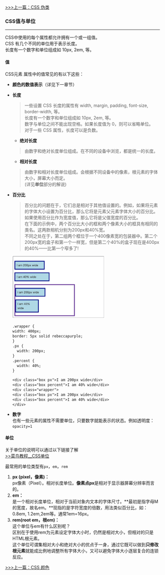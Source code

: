 [>>>上一篇：CSS 伪类](../../lib/CSS/CSS伪类.md)

### CSS值与单位
---
CSS中使用的每个属性都允许拥有一个或一组值。   
CSS 有几个不同的单位用于表示长度。  
长度有一个数字和单位组成如 10px, 2em, 等。  

#### 值
CSS元素 属性中的值常见的有以下这些：
- **颜色的数值表示**（详见下一章节）
- **长度**  
  >一些设置 CSS 长度的属性有 width, margin, padding, font-size, border-width, 等。  
长度有一个数字和单位组成如 10px, 2em, 等。  
数字与单位之间不能出现空格。如果长度值为 0，则可以省略单位。  
对于一些 CSS 属性，长度可以是负数。  

  - **绝对长度**  
  >由数字和绝对长度单位组成。在不同的设备中浏览，都是统一的长度。

  - **相对长度**  
  >由数字和相对长度单位组成。会根据不同设备中的像素，根元素的字体大小，屏幕大小而定。  
  (详见**单位**部分的解说)

- **百分比**  
  >百分比的问题在于，它们总是相对于其他值设置的。例如，如果将元素的字体大小设置为百分比，那么它将是元素父元素字体大小的百分比。如果使用百分比作为宽度值，那么它将是父值宽度的百分比。  
  在下面的示例中，两个百分比大小的框和两个像素大小的框具有相同的类名。这两款相机分别为200px和40%宽。  
  不同之处在于，第二组两个框位于一个400像素宽的包装器中。第二个200px宽的盒子和第一个一样宽，但是第二个40%的盒子现在是400px的40%——比第一个窄多了!  
  <img src="../../img/values01.png" width="300"/>  

  ```
  .wrapper {
  width: 400px;
  border: 5px solid rebeccapurple;
  }
  .px {
    width: 200px;
  }
  .percent {
    width: 40%;
  }
  ```
  ```
  <div class="box px">I am 200px wide</div>
  <div class="box percent">I am 40% wide</div>
  <div class="wrapper">
  <div class="box px">I am 200px wide</div>
  <div class="box percent">I am 40% wide</div>
  </div>
  ```
- **数字**  
  也有一些元素的属性不需要单位，只要数字就能表示的状态。例如透明度：`opacity=1`


#### 单位
关于单位的说明可以通过以下链接了解  
[>>菜鸟教程__CSS单位](https://www.runoob.com/cssref/css-units.html)

最常用的单位类型有`px`，`em`，`rem`  
1. **px (pixel，像素)：**  
  px像素（Pixel）。相对长度单位。**像素点px**是相对于显示器屏幕分辨率而言的。
1. **em：**  
  是一个相对长度单位，相对于当前对象内文本的字体尺寸。**最初是指字母M的宽度，故名em。**现指的是字符宽度的倍数，用法类似百分比，如：0.8em, 1.2em,2em等。通常1em=16px。
1. **rem(root em，根em)：**  
这个单位与em有什么区别呢？  
区别在于使用rem为元素设定字体大小时，仍然是相对大小，但相对的只是HTML根元素。  
这个单位可谓集相对大小和绝对大小的优点于一身，通过它既可以做到**只修改根元素**就能成比例地调整所有字体大小，又可以避免字体大小逐层复合的连锁反应。

[>>>上一篇：CSS 颜色](../../lib/CSS/CSS颜色.md)
